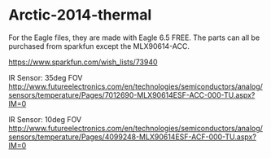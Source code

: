Arctic-2014-thermal
===================
For the Eagle files, they are made with Eagle 6.5 FREE. The parts can all be purchased 
from sparkfun except the MLX90614-ACC.

https://www.sparkfun.com/wish_lists/73940

IR Sensor: 35deg FOV
http://www.futureelectronics.com/en/technologies/semiconductors/analog/sensors/temperature/Pages/7012690-MLX90614ESF-ACC-000-TU.aspx?IM=0

IR Sensor: 10deg FOV
http://www.futureelectronics.com/en/technologies/semiconductors/analog/sensors/temperature/Pages/4099248-MLX90614ESF-ACF-000-TU.aspx?IM=0
